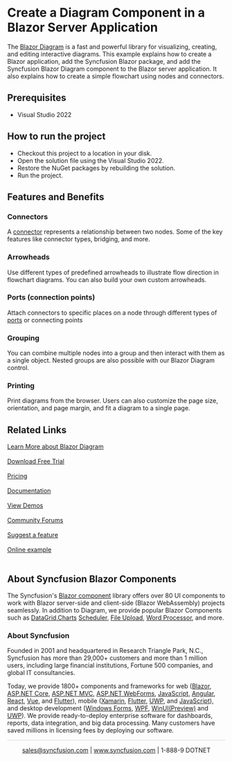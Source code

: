 # Create a Diagram Component in a Blazor Server Application

The [Blazor Diagram](https://www.syncfusion.com/blazor-components/blazor-diagram?utm_source=github&utm_medium=listing&utm_campaign=blazor-diagram-github-samples) is a fast and powerful library for visualizing, creating, and editing interactive diagrams. This example explains how to create a Blazor application, add the Syncfusion Blazor package, and add the Syncfusion Blazor Diagram component to the Blazor server application. It also explains how to create a simple flowchart using nodes and connectors.

## Prerequisites

* Visual Studio 2022

## How to run the project

* Checkout this project to a location in your disk.
* Open the solution file using the Visual Studio 2022.
* Restore the NuGet packages by rebuilding the solution.
* Run the project.

## Features and Benefits

### Connectors
A [connector](https://blazor.syncfusion.com/documentation/diagram/connectors/connectors?utm_source=github&utm_medium=listing&utm_campaign=blazor-diagram-github-samples) represents a relationship between two nodes. Some of the key features like connector types, bridging, and more.

### Arrowheads
Use different types of predefined arrowheads to illustrate flow direction in flowchart diagrams. You can also build your own custom arrowheads.

### Ports (connection points)
Attach connectors to specific places on a node through different types of [ports](https://blazor.syncfusion.com/documentation/diagram/ports/ports?utm_source=github&utm_medium=listing&utm_campaign=blazor-diagram-github-samples) or connecting points

### Grouping
You can combine multiple nodes into a group and then interact with them as a single object. Nested groups are also possible with our Blazor Diagram control.

### Printing
Print diagrams from the browser. Users can also customize the page size, orientation, and page margin, and fit a diagram to a single page.

## Related Links

[Learn More about Blazor Diagram](https://www.syncfusion.com/blazor-components/blazor-diagram?utm_source=github&utm_medium=listing&utm_campaign=blazor-diagram-github-samples) <br/><br/>
[Download Free Trial](https://www.syncfusion.com/downloads/blazor-components?utm_source=github&utm_medium=listing&utm_campaign=blazor-diagram-github-samples) <br/><br/>
[Pricing](https://www.syncfusion.com/sales/teamlicense?utm_source=github&utm_medium=listing&utm_campaign=blazor-diagram-github-samples) <br/><br/>
[Documentation](https://blazor.syncfusion.com/documentation/diagram/getting-started?utm_source=github&utm_medium=listing&utm_campaign=blazor-diagram-github-samples) <br/><br/>
[View Demos](https://github.com/SyncfusionExamples/Create-a-Diagram-Component-in-a-Blazor-Server-Application?utm_source=github&utm_medium=listing&utm_campaign=blazor-diagram-github-samples) <br/><br/>
[Community Forums](https://www.syncfusion.com/forums/blazor-components/diagram?utm_source=github&utm_medium=listing&utm_campaign=blazor-diagram-github-samples) <br/><br/>
[Suggest a feature](https://www.syncfusion.com/feedback/blazor-components?utm_source=github&utm_medium=listing&utm_campaign=blazor-diagram-github-samples) <br/><br/>
[Online example](https://blazor.syncfusion.com/demos/diagramcomponent/flowchart?theme=bootstrap5?utm_source=github&utm_medium=listing&utm_campaign=blazor-diagram-github-samples) <br/><br/>

## About Syncfusion Blazor Components
The Syncfusion's [Blazor component](https://www.syncfusion.com/blazor-components?utm_source=github&utm_medium=listing&utm_campaign=blazor-diagram-github-samples) library offers over 80 UI components to work with Blazor server-side and client-side (Blazor WebAssembly) projects seamlessly. In addition to Diagram, we provide popular Blazor Components such as [DataGrid](https://www.syncfusion.com/blazor-components/blazor-datagrid?utm_source=github&utm_medium=listing&utm_campaign=blazor-diagram-github-samples),[Charts](https://www.syncfusion.com/blazor-components/blazor-charts?utm_source=github&utm_medium=listing&utm_campaign=blazor-diagram-github-samples) [Scheduler](https://www.syncfusion.com/blazor-components/blazor-scheduler?utm_source=github&utm_medium=listing&utm_campaign=blazor-diagram-github-samples), [File Upload](https://www.syncfusion.com/blazor-components/blazor-file-upload?utm_source=github&utm_medium=listing&utm_campaign=blazor-diagram-github-samples), [Word Processor](https://www.syncfusion.com/blazor-components/blazor-word-processor?utm_source=github&utm_medium=listing&utm_campaign=blazor-diagram-github-samples), and more.

### About Syncfusion
Founded in 2001 and headquartered in Research Triangle Park, N.C., Syncfusion has more than 29,000+ customers and more than 1 million users, including large financial institutions, Fortune 500 companies, and global IT consultancies.
 
Today, we provide 1800+ components and frameworks for web ([Blazor](https://www.syncfusion.com/blazor-components?utm_source=github&utm_medium=listing&utm_campaign=blazor-diagram-github-samples), [ASP.NET Core](https://www.syncfusion.com/aspnet-core-ui-controls?utm_source=github&utm_medium=listing&utm_campaign=blazor-diagram-github-samples), [ASP.NET MVC](https://www.syncfusion.com/aspnet-mvc-ui-controls?utm_source=github&utm_medium=listing&utm_campaign=blazor-diagram-github-samples), [ASP.NET WebForms](https://www.syncfusion.com/jquery/aspnet-webforms-ui-controls?utm_source=github&utm_medium=listing&utm_campaign=blazor-diagram-github-samples), [JavaScript](https://www.syncfusion.com/javascript-ui-controls?utm_source=github&utm_medium=listing&utm_campaign=blazor-diagram-github-samples), [Angular](https://www.syncfusion.com/angular-components?utm_source=github&utm_medium=listing&utm_campaign=blazor-diagram-github-samples), [React](https://www.syncfusion.com/react-components?utm_source=github&utm_medium=listing&utm_campaign=blazor-diagram-github-samples), [Vue](https://www.syncfusion.com/vue-components?utm_source=github&utm_medium=listing&utm_campaign=blazor-diagram-github-samples),
and [Flutter](https://www.syncfusion.com/flutter-widgets?utm_source=github&utm_medium=listing&utm_campaign=blazor-diagram-github-samples)),
mobile ([Xamarin](https://www.syncfusion.com/xamarin-ui-controls?utm_source=github&utm_medium=listing&utm_campaign=blazor-diagram-github-samples), [Flutter](https://www.syncfusion.com/flutter-widgets?utm_source=github&utm_medium=listing&utm_campaign=blazor-diagram-github-samples), [UWP](https://www.syncfusion.com/uwp-ui-controls?utm_source=github&utm_medium=listing&utm_campaign=blazor-diagram-github-samples), and [JavaScript](https://www.syncfusion.com/javascript-ui-controls?utm_source=github&utm_medium=listing&utm_campaign=blazor-diagram-github-samples)), and desktop development ([Windows Forms](https://www.syncfusion.com/winforms-ui-controls?utm_source=github&utm_medium=listing&utm_campaign=blazor-diagram-github-samples), [WPF](https://www.syncfusion.com/wpf-controls?utm_source=github&utm_medium=listing&utm_campaign=blazor-diagram-github-samples), [WinUI(Preview)](https://www.syncfusion.com/winui-controls?utm_source=github&utm_medium=listing&utm_campaign=blazor-diagram-github-samples) and [UWP](https://www.syncfusion.com/uwp-ui-controls?utm_source=github&utm_medium=listing&utm_campaign=blazor-diagram-github-samples)). We provide ready-to-deploy enterprise software for dashboards, reports, data integration, and big data processing. Many customers have saved millions in licensing fees by deploying our software.

<hr style="height:0.3px;border:none;color:lightgrey;background-color:lightgrey;" />

<p align="center">
  <a href="mailto:sales@syncfusion.com?Subject=Syncfusion Blazor Diagram - Github" target="_top">sales@syncfusion.com</a> | <a href="https://www.syncfusion.com?utm_source=github&utm_medium=listing&utm_campaign=blazor-diagram-github-samples">www.syncfusion.com</a> | 1-888-9 DOTNET <br>
</p>
